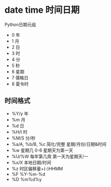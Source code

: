 
# date time 时间日期


Python日期元组
* 0 年
* 1 月
* 2 日
* 3 时
* 4 分
* 5 秒
* 6 星期
* 7 儒略日
* 8 夏令时

## 时间格式
* %Y/y 年
* %m 月
* %d 日
* %H/I 时
* %M/S 分/秒
* %a/A, %b/B, %c 简化/完整 星期/月份/日期&时间
* %w 星期几 0-6 星期天为第一天
* %U/%W 每年第几周 第一天为星期天/一
* %x/X 本地日期/时间
* %z 时区偏移量+(-)HHMM
* %F %Y-%m-%d
* %D %m%d%y